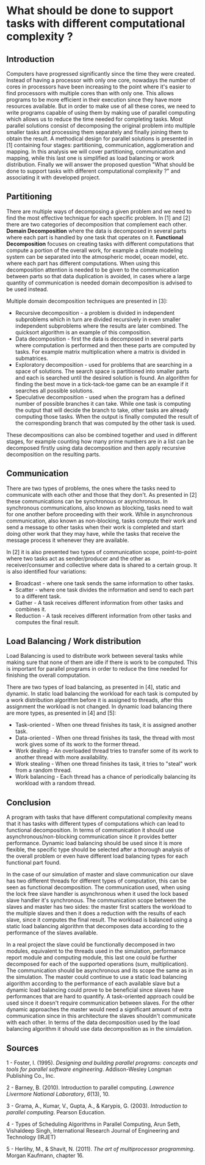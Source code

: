 # What should be done to support tasks with different computational complexity ?

## Introduction

Computers have progressed significantly since the time they were created. Instead of having a processor with only one core, nowadays the number of cores in processors have been increasing to the point where it's easier to find processors with multiple cores than with only one. This allows programs to be more efficient in their execution since they have more resources available. But in order to make use of all these cores, we need to write programs capable of using them by making use of parallel computing which allows us to reduce the time needed for completing tasks. Most parallel solutions consist of decomposing the original problem into multiple smaller tasks and processing them separately and finally joining them to obtain the result. A methodical design for parallel solutions is presented in [1] containing four stages: partitioning, communication, agglomeration and mapping. In this analysis we will cover partitioning, communication and mapping, while this last one is simplified as load balancing or work distribution. Finally we will answer the proposed question "What should be done to support tasks with different computational complexity ?" and associating it with developed project.

## Partitioning

There are multiple ways of decomposing a given problem and we need to find the most effective technique for each specific problem. In [1] and [2] there are two categories of decomposition that complement each other. **Domain Decomposition** where the data is decomposed in several parts where each part is handled by one task that operates on it. **Functional Decomposition** focuses on creating tasks with different computations that compute a portion of the overall work, for example a climate modeling system can be separated into the atmospheric model, ocean model, etc. where each part has different computations. When using this decomposition attention is needed to be given to the communication between parts so that data duplication is avoided, in cases where a large quantity of communication is needed domain decomposition is advised to be used instead.

Multiple domain decomposition techniques are presented in [3]:

* Recursive decomposition - a problem is divided in independent subproblems which in turn are divided recursively in even smaller independent subproblems where the results are later combined. The quicksort algorithm is an example of this composition.
* Data decomposition - first the data is decomposed in several parts where computation is performed and then these parts are computed by tasks. For example matrix multiplication where a matrix is divided in submatrices.
* Exploratory decomposition - used for problems that are searching in a space of solutions. The search space is partitioned into smaller parts and each is searched until the desired solution is found. An algorithm for finding the best move in a tick-tack-toe game can be an example if it searches all possible solutions.
* Speculative decomposition - used when the program has a defined number of possible branches it can take. While one task is computing the output that will decide the branch to take, other tasks are already computing those tasks. When the output is finally computed the result of the corresponding branch that was computed by the other task is used.

These decompositions can also be combined together and used in different stages, for example counting how many prime numbers are in a list can be decomposed firstly using data decomposition and then apply recursive decomposition on the resulting parts.

## Communication

There are two types of problems, the ones where the tasks need to communicate with each other and those that they don't. As presented in [2] these communications can be synchronous or asynchronous. In synchronous communications, also known as blocking, tasks need to wait for one another before proceeding with their work. While in asynchronous communication, also known as non-blocking, tasks compute their work and send a message to other tasks when their work is completed and start doing other work that they may have, while the tasks that receive the message process it whenever they are available.

In [2] it is also presented two types of communication scope, point-to-point where two tasks act as sender/producer and the other as receiver/consumer and collective where data is shared to a certain group. It is also identified four variations:

* Broadcast - where one task sends the same information to other tasks.
* Scatter - where one task divides the information and send to each part to a different task.
* Gather - A task receives different information from other tasks and combines it.
* Reduction - A task receives different information from other tasks and computes the final result.

## Load Balancing / Work distribution

Load Balancing is used to distribute work between several tasks while making sure that none of them are idle if there is work to be computed. This is important for parallel programs in order to reduce the time needed for finishing the overall computation.

There are two types of load balancing, as presented in [4], static and dynamic. In static load balancing the workload for each task is computed by a work distribution algorithm before it is assigned to threads, after this assignment the workload is not changed. In dynamic load balancing there are more types, as presented in [4] and [5]:

* Task-oriented - When one thread finishes its task, it is assigned another task.
* Data-oriented - When one thread finishes its task, the thread with most work gives some of its work to the former thread.
* Work dealing - An overloaded thread tries to transfer some of its work to another thread with more availability.
* Work stealing - When one thread finishes its task, it tries to "steal" work from a random thread.
* Work balancing - Each thread has a chance of periodically balancing its workload with a random thread.

## Conclusion

A program with tasks that have different computational complexity means that it has tasks with different types of computations which can lead to functional decomposition. In terms of communication it should use asynchronous/non-blocking communication since it provides better performance. Dynamic load balancing should be used since it is more flexible, the specific type should be selected after a thorough analysis of the overall problem or even have different load balancing types for each functional part found.

In the case of our simulation of master and slave communication our slave has two different threads for different types of computation, this can be seen as functional decomposition. The communication used, when using the lock free slave handler is asynchronous when it used the lock based slave handler it's synchronous. The communication scope between the slaves and master has two sides: the master first scatters the workload to the multiple slaves and then it does a reduction with the results of each slave, since it computes the final result. The workload is balanced using a static load balancing algorithm that decomposes data according to the performance of the slaves available.

In a real project the slave could be functionally decomposed in two modules, equivalent to the threads used in the simulation, performance report module and computing module, this last one could be further decomposed for each of the supported operations (sum, multiplication). The communication should be asynchronous and its scope the same as in the simulation. The master could continue to use a static load balancing algorithm according to the performance of each available slave but a dynamic load balancing could prove to be beneficial since slaves have performances that are hard to quantify. A task-oriented approach could be used since it doesn't require communication between slaves. For the other dynamic approaches the master would need a significant amount of extra communication since in this architecture the slaves shouldn't communicate with each other. In terms of the data decomposition used by the load balancing algorithm it should use data decomposition as in the simulation.

## Sources

1 - Foster, I. (1995). *Designing and building parallel programs: concepts and tools for parallel software engineering*. Addison-Wesley Longman Publishing Co., Inc.

2 - Barney, B. (2010). Introduction to parallel computing. *Lawrence Livermore National Laboratory*, *6*(13), 10.

3 - Grama, A., Kumar, V., Gupta, A., & Karypis, G. (2003). *Introduction to parallel computing*. Pearson Education.

4 - Types of Scheduling Algorithms in Parallel Computing, Arun Seth, Vishaldeep Singh, International Research Journal of Engineering and Technology (IRJET)

5 - Herlihy, M., & Shavit, N. (2011). *The art of multiprocessor programming*. Morgan Kaufmann, chapter 16.

